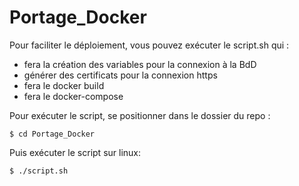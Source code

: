 # Portage_Docker
Pour faciliter le déploiement, vous pouvez exécuter le script.sh qui :
- fera la création des variables pour la connexion à la BdD
- générer des certificats pour la connexion https
- fera le docker build
- fera le docker-compose


Pour exécuter le script, se positionner dans le dossier du repo :

    $ cd Portage_Docker


Puis exécuter le script sur linux:

    $ ./script.sh
